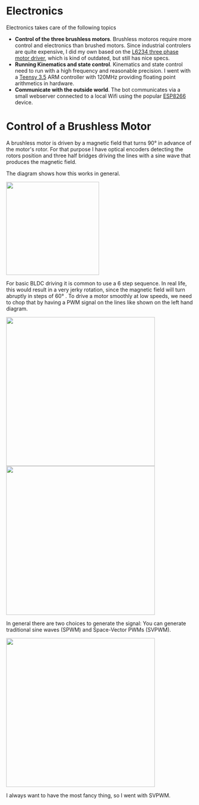 
# Electronics

Electronics takes care of the following topics

* <b>Control of the three brushless motors</b>. Brushless motoros require more control and electronics than brushed motors. Since industrial controlers are quite expensive, I did my own based on the [L6234 three phase motor driver](https://www.google.com/url?sa=t&rct=j&q=&esrc=s&source=web&cd=1&cad=rja&uact=8&ved=2ahUKEwjyubq8yJneAhWQ6qQKHc-_DH4QFjAAegQICRAC&url=https%3A%2F%2Fwww.st.com%2Fresource%2Fen%2Fapplication_note%2Fcd00004062.pdf&usg=AOvVaw3LNxqsRuPNezNOGpHoja4f), which is kind of outdated, but still has nice specs.
* <b>Running Kinematics and state control</b>. Kinematics and state control need to run with a high frequency and reasonable precision. I went with a [Teensy 3.5](https://www.pjrc.com/store/teensy35.html) ARM controller with 120MHz providing floating point arithmetics in hardware.
* <b>Communicate with the outside world</b>. The bot communicates via a small webserver connected to a local Wifi using the popular [ESP8266](https://www.seeedstudio.com/NodeMCU-v2-Lua-based-ESP8266-development-kit-p-2415.html) device.

# Control of a Brushless Motor


A brushless motor is driven by a magnetic field that turns 90° in advance of the motor's rotor. For that purpose I have optical encoders detecting the rotors position and three half bridges driving the lines with a sine wave that produces the magnetic field. 

The diagram shows how this works in general.

<img width="250" src="https://raw.githubusercontent.com/jochenalt/Ondine/master/docs/images/electronics/bldc motor animation.gif"/>

For basic BLDC driving it is common to use a 6 step sequence. In real life, this would result in a very jerky rotation, since the magnetic field will turn abruptly in steps of 60° .
To drive a motor smoothly at low speeds, we need to chop that by having a PWM signal on the lines like shown on the left hand diagram.

<img width="400" src="https://raw.githubusercontent.com/jochenalt/Ondine/master/docs/images/electronics/BLDC 6 step sequence.png"/>
<img width="400" src="https://raw.githubusercontent.com/jochenalt/Ondine/master/docs/images/electronics/SPWM.png"/>


In general there are two choices to generate the signal: You can generate traditional sine waves (SPWM) and Space-Vector PWMs (SVPWM).

<img width="400" src="https://raw.githubusercontent.com/jochenalt/Ondine/master/docs/images/electronics/SPWM vs SVPWM.png"/>

I always want to have the most fancy thing, so I went with SVPWM.

